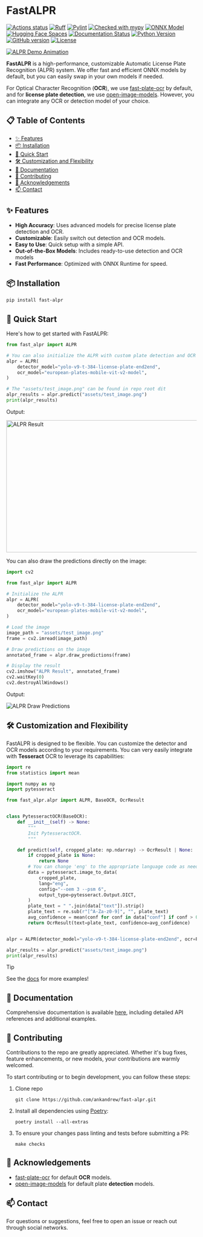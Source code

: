 # FastALPR

[![Actions status](https://github.com/ankandrew/fast-alpr/actions/workflows/main.yaml/badge.svg)](https://github.com/ankandrew/fast-alpr/actions)
[![Ruff](https://img.shields.io/endpoint?url=https://raw.githubusercontent.com/astral-sh/ruff/main/assets/badge/v2.json)](https://github.com/astral-sh/ruff)
[![Pylint](https://img.shields.io/badge/linting-pylint-yellowgreen)](https://github.com/pylint-dev/pylint)
[![Checked with mypy](http://www.mypy-lang.org/static/mypy_badge.svg)](http://mypy-lang.org/)
[![ONNX Model](https://img.shields.io/badge/model-ONNX-blue?logo=onnx&logoColor=white)](https://onnx.ai/)
[![Hugging Face Spaces](https://img.shields.io/badge/🤗%20Hugging%20Face-Spaces-orange)](https://huggingface.co/spaces/ankandrew/fast-alpr)
[![Documentation Status](https://img.shields.io/badge/docs-latest-brightgreen.svg)](https://ankandrew.github.io/fast-alpr/)
[![Python Version](https://img.shields.io/pypi/pyversions/fast-alpr)](https://www.python.org/)
[![GitHub version](https://img.shields.io/github/v/release/ankandrew/fast-alpr)](https://github.com/ankandrew/fast-alpr/releases)
[![License](https://img.shields.io/github/license/ankandrew/fast-alpr)](./LICENSE)

[![ALPR Demo Animation](https://raw.githubusercontent.com/ankandrew/fast-alpr/f672fbbec2ddf86aabfc2afc0c45d1fa7612516c/assets/alpr.gif)](https://youtu.be/-TPJot7-HTs?t=652)

**FastALPR** is a high-performance, customizable Automatic License Plate Recognition (ALPR) system. We offer fast and
efficient ONNX models by default, but you can easily swap in your own models if needed.

For Optical Character Recognition (**OCR**), we use [fast-plate-ocr](https://github.com/ankandrew/fast-plate-ocr) by
default, and for **license plate detection**, we
use [open-image-models](https://github.com/ankandrew/open-image-models). However, you can integrate any OCR or detection
model of your choice.

## 📋 Table of Contents

* [✨ Features](#-features)
* [📦 Installation](#-installation)
* [🚀 Quick Start](#-quick-start)
* [🛠️ Customization and Flexibility](#-customization-and-flexibility)
* [📖 Documentation](#-documentation)
* [🤝 Contributing](#-contributing)
* [🙏 Acknowledgements](#-acknowledgements)
* [📫 Contact](#-contact)

## ✨ Features

- **High Accuracy**: Uses advanced models for precise license plate detection and OCR.
- **Customizable**: Easily switch out detection and OCR models.
- **Easy to Use**: Quick setup with a simple API.
- **Out-of-the-Box Models**: Includes ready-to-use detection and OCR models
- **Fast Performance**: Optimized with ONNX Runtime for speed.

## 📦 Installation

```bash
pip install fast-alpr
```

## 🚀 Quick Start

Here's how to get started with FastALPR:

```python
from fast_alpr import ALPR

# You can also initialize the ALPR with custom plate detection and OCR models.
alpr = ALPR(
    detector_model="yolo-v9-t-384-license-plate-end2end",
    ocr_model="european-plates-mobile-vit-v2-model",
)

# The "assets/test_image.png" can be found in repo root dit
alpr_results = alpr.predict("assets/test_image.png")
print(alpr_results)
```

Output:

<img alt="ALPR Result" height="350" src="https://raw.githubusercontent.com/ankandrew/fast-alpr/5063bd92fdd30f46b330d051468be267d4442c9b/assets/alpr_result.webp" width="700"/>

You can also draw the predictions directly on the image:

```python
import cv2

from fast_alpr import ALPR

# Initialize the ALPR
alpr = ALPR(
    detector_model="yolo-v9-t-384-license-plate-end2end",
    ocr_model="european-plates-mobile-vit-v2-model",
)

# Load the image
image_path = "assets/test_image.png"
frame = cv2.imread(image_path)

# Draw predictions on the image
annotated_frame = alpr.draw_predictions(frame)

# Display the result
cv2.imshow("ALPR Result", annotated_frame)
cv2.waitKey(0)
cv2.destroyAllWindows()
```

Output:

<img alt="ALPR Draw Predictions" src="https://raw.githubusercontent.com/ankandrew/fast-alpr/0a6076dcb8d9084514fe47e8abaaeb77cae45f8e/assets/alpr_draw_predictions.png"/>

## 🛠️ Customization and Flexibility

FastALPR is designed to be flexible. You can customize the detector and OCR models according to your requirements.
You can very easily integrate with **Tesseract** OCR to leverage its capabilities:

```python
import re
from statistics import mean

import numpy as np
import pytesseract

from fast_alpr.alpr import ALPR, BaseOCR, OcrResult


class PytesseractOCR(BaseOCR):
    def __init__(self) -> None:
        """
        Init PytesseractOCR.
        """

    def predict(self, cropped_plate: np.ndarray) -> OcrResult | None:
        if cropped_plate is None:
            return None
        # You can change 'eng' to the appropriate language code as needed
        data = pytesseract.image_to_data(
            cropped_plate,
            lang="eng",
            config="--oem 3 --psm 6",
            output_type=pytesseract.Output.DICT,
        )
        plate_text = " ".join(data["text"]).strip()
        plate_text = re.sub(r"[^A-Za-z0-9]", "", plate_text)
        avg_confidence = mean(conf for conf in data["conf"] if conf > 0) / 100.0
        return OcrResult(text=plate_text, confidence=avg_confidence)


alpr = ALPR(detector_model="yolo-v9-t-384-license-plate-end2end", ocr=PytesseractOCR())

alpr_results = alpr.predict("assets/test_image.png")
print(alpr_results)
```

> [!TIP]
> See the [docs](https://ankandrew.github.io/fast-alpr/) for more examples!

## 📖 Documentation

Comprehensive documentation is available [here](https://ankandrew.github.io/fast-alpr/), including detailed API
references and additional examples.

## 🤝 Contributing

Contributions to the repo are greatly appreciated. Whether it's bug fixes, feature enhancements, or new models,
your contributions are warmly welcomed.

To start contributing or to begin development, you can follow these steps:

1. Clone repo
    ```shell
    git clone https://github.com/ankandrew/fast-alpr.git
    ```
2. Install all dependencies using [Poetry](https://python-poetry.org/docs/#installation):
    ```shell
    poetry install --all-extras
    ```
3. To ensure your changes pass linting and tests before submitting a PR:
    ```shell
    make checks
    ```

## 🙏 Acknowledgements

- [fast-plate-ocr](https://github.com/ankandrew/fast-plate-ocr) for default **OCR** models.
- [open-image-models](https://github.com/ankandrew/open-image-models) for default plate **detection** models.

## 📫 Contact

For questions or suggestions, feel free to open an issue or reach out through social networks.
